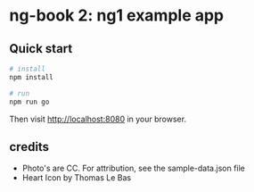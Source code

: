 # ng-book 2: ng1 example app

## Quick start

```bash
# install 
npm install

# run
npm run go
```

Then visit [http://localhost:8080](http://localhost:8080) in your browser. 

## credits

* Photo's are CC. For attribution, see the sample-data.json file
* Heart Icon by Thomas Le Bas
